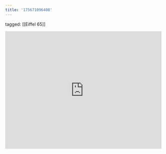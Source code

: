 ```yaml
---
title: '175671096408'
---
```

tagged: [[Eiffel 65]]
<iframe allow="accelerometer; autoplay; clipboard-write; encrypted-media; gyroscope; picture-in-picture" allowfullscreen="" frameborder="0" height="375" id="youtube_iframe" src="https://www.youtube.com/embed/zA52uNzx7Y4?feature=oembed&amp;enablejsapi=1&amp;origin=https://safe.txmblr.com&amp;wmode=opaque" width="500"></iframe>